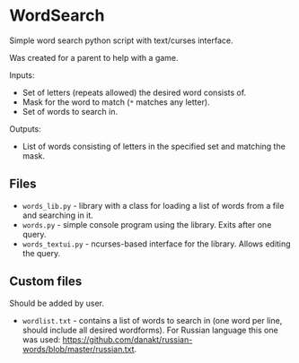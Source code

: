 # WordSearch
Simple word search python script with text/curses interface.

Was created for a parent to help with a game.

Inputs:
* Set of letters (repeats allowed) the desired word consists of.
* Mask for the word to match (`*` matches any letter).
* Set of words to search in.

Outputs:
* List of words consisting of letters in the specified set and matching the mask.

## Files
* `words_lib.py` - library with a class for loading a list of words from a file and searching in it.
* `words.py` - simple console program using the library. Exits after one query.
* `words_textui.py` - ncurses-based interface for the library. Allows editing the query.

## Custom files
Should be added by user.
* `wordlist.txt` - contains a list of words to search in (one word per line, should include all desired wordforms). For Russian language this one was used: https://github.com/danakt/russian-words/blob/master/russian.txt.
